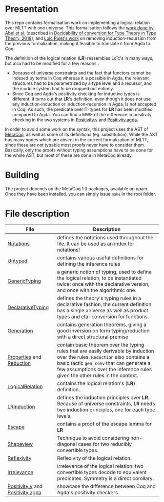 Presentation
=======

This repo contains formalisation work on implementing a logical relation over MLTT with one universe.
This formalisation follows the [work done by Abel et al.]((https://github.com/mr-ohman/logrel-mltt/)) (described in [Decidability of conversion for Type Theory in Type Theory, 2018](https://dl.acm.org/doi/10.1145/3158111)), and [Loïc Pujet's work](https://github.com/loic-p/logrel-mltt) on removing induction-recursion from the previous formalization, making it feasible to translate it from Agda to Coq.

The definition of the logical relation (**LR**) ressembles Loïc's in many ways, but also had to be modified for a few reasons :
- Because of universe constraints and the fact that functors cannot be indexed by terms in Coq whereas it is possible in Agda, the relevant structures had to be parametrized by a type level and a recursor, and the module system had to be dropped out entirely.
- Since Coq and Agda's positivity checking for inductive types is different, it turns out that **LR**'s definition, even though it does not use any induction-induction or induction-recursion in Agda, is not accepted in Coq. As such, the predicate over Π-types for **LR** has been modified compared to Agda. You can find a MWE of the difference in positivity checking in the two systems in [Positivity.v] and [Positivity.agda].

In order to avoid some work on the syntax, this project uses the AST of [MetaCoq](https://metacoq.github.io), as well as some of its definitions (eg. substitution). While the AST has many nodes which are absent in the current formalization of MLTT, since these are not typable most proofs never have to consider them. Basically, only the proofs without typing assumptions have to be done for the whole AST, but most of these are done in MetaCoq already.

Building
===========

The project depends on the MetaCoq 1.0 packages, available on opam. Once they have been installed, you can simply issue `make` in the root folder.


File description
==========

| File | Description |
|---|----|
[Notations]  | defines the notations used throughout the file. It can be used as an index for notations!
[Untyped] | contains various useful definitions for defining the inference rules |
[GenericTyping] | a generic notion of typing, used to define the logical relation, to be instantiated twice: once with the declarative version, and once with the algorithmic one.
[DeclarativeTyping] | defines the theory's typing rules in a declarative fashion, the current definition has a single universe as well as product types and eta-conversion for functions. |
[Generation] | contains generation theorems, giving a good inversion on term typing/reduction with a direct structural premise
[Properties] and [Reduction] | contain basic theorem over the typing rules that are easily derivable by induction over the rules. `Reduction` also contains a basic tactic `gen_conv` that can generate a few assumptions over the inference rules given the other rules in the context. |
[LogicalRelation] | contains the logical relation's (**LR**) definition. |
| [LRInduction] | defines the induction principles over **LR**. Because of universe constraints, **LR** needs two induction principles, one for each type levels. |
| [Escape] | contains a proof of the escape lemma for **LR** |
| [Shapeview] | Technique to avoid considering non-diagonal cases for two reducibly convertible types. |
[Reflexivity] | Reflexivity of the logical relation.
[Irrelevance] | Irrelevance of the logical relation: two convertible types decode to equivalent predicates. Symmetry is a direct corollary. |
| [Positivity.v] and [Positivity.agda] | showcase the difference between Coq and Agda's positivity checkers. |

[Notations]: ./theories/Notations.v
[Automation]: ./theories/Automation.v
[Untyped]: ./theories/Untyped.v
[GenericTyping]: ./theories/GenericTyping.v
[DeclarativeTyping]: ./theories/DeclarativeTyping.v
[Properties]: ./theories/Properties.v
[Reduction]: ./theories/Reduction.v
[Generation]: ./theories/Generation.v
[LogicalRelation]: ./theories/LogicalRelation.v
[LRInduction]: ./theories/LRInduction.v
[Escape]: ./theories/Escape.v
[Reflexivity]: ./theories/Reflexivity.v
[Irrelevance]: ./theories/Irrelevance.v
[ShapeView]: ./theories/Shapeview.v
[Positivity.v]: ./theories/Positivity.v
[Positivity.agda]: ./theories/Positivity.agda